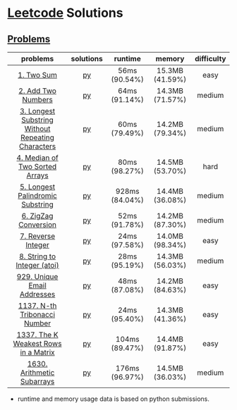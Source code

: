 # [Leetcode](https://leetcode.com/) Solutions
## [Problems](https://leetcode.com/problemset/all/)
| problems | solutions | runtime | memory | difficulty |
| :------: | :-------: | :-----: | :----: | :--------: |
| [1. Two Sum](https://leetcode.com/problems/two-sum)                                                                                 | [py](./problems/p0001.py) |   56ms (90.54%) |  15.3MB (41.59%)  |  easy  |
| [2. Add Two Numbers](https://leetcode.com/problems/add-two-numbers)                                                                 | [py](./problems/p0002.py) |   64ms (91.14%) |  14.3MB (71.57%)  | medium |
| [3. Longest Substring Without Repeating Characters](https://leetcode.com/problems/longest-substring-without-repeating-characters)   | [py](./problems/p0003.py) |   60ms (79.49%) |  14.2MB (79.34%)  | medium |
| [4. Median of Two Sorted Arrays](https://leetcode.com/problems/median-of-two-sorted-arrays)                                         | [py](./problems/p0004.py) |   80ms (98.27%) |  14.5MB (53.70%)  |  hard  |
| [5. Longest Palindromic Substring](https://leetcode.com/problems/longest-palindromic-substring)                                     | [py](./problems/p0005.py) |  928ms (84.04%) |  14.4MB (36.08%)  | medium |
| [6. ZigZag Conversion](https://leetcode.com/problems/zigzag-conversion)                                                             | [py](./problems/p0006.py) |   52ms (91.78%) |  14.2MB (87.30%)  | medium |
| [7. Reverse Integer](https://leetcode.com/problems/reverse-integer)                                                                 | [py](./problems/p0007.py) |   24ms (97.58%) |  14.0MB (98.34%)  |  easy  |
| [8. String to Integer (atoi)](https://leetcode.com/problems/string-to-integer-atoi)                                                 | [py](./problems/p0008.py) |   28ms (95.19%) |  14.3MB (56.03%)  | medium |
| [929. Unique Email Addresses](https://leetcode.com/problems/unique-email-addresses)                                                 | [py](./problems/p0929.py) |   48ms (87.08%) |  14.2MB (84.63%)  |  easy  |
| [1137. N-th Tribonacci Number](https://leetcode.com/problems/n-th-tribonacci-number)                                                | [py](./problems/p1137.py) |   24ms (95.40%) |  14.3MB (41.36%)  |  easy  |
| [1337. The K Weakest Rows in a Matrix](https://leetcode.com/problems/the-k-weakest-rows-in-a-matrix)                                | [py](./problems/p1337.py) |  104ms (89.47%) |  14.4MB (91.87%)  |  easy  |
| [1630. Arithmetic Subarrays](https://leetcode.com/problems/arithmetic-subarrays)                                                    | [py](./problems/p1630.py) |  176ms (96.97%) |  14.5MB (36.03%)  | medium |
* runtime and memory usage data is based on python submissions.
